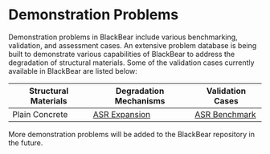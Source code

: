 # Demonstration Problems

Demonstration problems in BlackBear include various benchmarking, validation, and assessment cases. An extensive problem database is being built to demonstrate various capabilities of BlackBear to address the degradation of structural materials. Some of the validation cases currently available in BlackBear are listed below:

| Structural Materials | Degradation Mechanisms | Validation Cases  |
| - | - | - |
| Plain Concrete | [ASR Expansion](ConcreteASREigenstrain.md) | [ASR Benchmark](ASR_validation/index.md)  |


More demonstration problems will be added to the BlackBear repository in the future.
